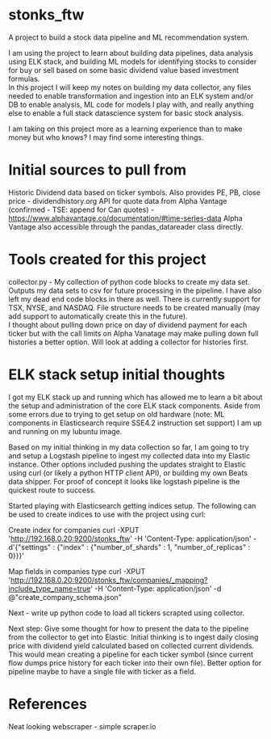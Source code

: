 # stonks_ftw
A project to build a stock data pipeline and ML recommendation system.

I am using the project to learn about building data pipelines, data analysis using ELK stack, and building ML models for identifying stocks to consider for buy or sell based on some basic dividend value based investment formulas.  
In this project I will keep my notes on building my data collector, any files needed to enable transformation and ingestion into an ELK system and/or DB to enable analysis, ML code for models I play with, and really anything else to enable a full stack datascience system for basic stock analysis.

I am taking on this project more as a learning experience than to make money but who knows?  I may find some interesting things.

# Initial sources to pull from

Historic Dividend data based on ticker symbols.  Also provides PE, PB, close price - dividendhistory.org
API for quote data from Alpha Vantage (confirmed - TSE: append for Can quotes) - https://www.alphavantage.co/documentation/#time-series-data
Alpha Vantage also accessible through the pandas_datareader class directly.

# Tools created for this project

collector.py - My collection of python code blocks to create my data set.  Outputs my data sets to csv for future processing in the pipeline.  I have also left my dead end code blocks in there as well.  There is currently support for TSX, NYSE, and NASDAQ.  File structure needs to be created manually (may add support to automatically create this in the future).  
I thought about pulling down price on day of dividend payment for each ticker but with the call limits on Alpha Vanatage may make pulling down full histories a better option. Will look at adding a collector for histories first. 

# ELK stack setup initial thoughts

I got my ELK stack up and running which has allowed me to learn a bit about the setup and administration of the core ELK stack components.  Aside from some errors due to trying to get setup on old hardware (note:  ML components in Elasticsearch require SSE4.2 instruction set support) I am up and running on my lubuntu image.  

Based on my initial thinking in my data collection so far, I am going to try and setup a Logstash pipeline to ingest my collected data into my Elastic instance.  Other options included pushing the updates straight to Elastic using curl (or likely a python HTTP client API), or building my own Beats data shipper.  For proof of concept it looks like logstash pipeline is the quickest route to success. 

Started playing with Elasticsearch getting indices setup.  The following can be used to create indices to use with the project using curl:

Create index for companies
curl -XPUT 'http://192.168.0.20:9200/stonks_ftw' -H 'Content-Type: application/json' -d'{"settings" : {"index" : {"number_of_shards" : 1, "number_of_replicas" : 0}}}'

Map fields in companies type
curl -XPUT 'http://192.168.0.20:9200/stonks_ftw/companies/_mapping?include_type_name=true' -H 'Content-Type: application/json' -d @"create_company_schema.json"

Next - write up python code to load all tickers scrapted using collector. 

Next step:  Give some thought for how to present the data to the pipeline from the collector to get into Elastic.  Initial thinking is to ingest daily closing price with dividend yield calculated based on collected current dividends.  This would mean creating a pipeline for each ticker symbol (since current flow dumps price history for each ticker into their own file).  Better option for pipeline maybe to have a single file with ticker as a field.  

# References
Neat looking webscraper - simple scraper.io
